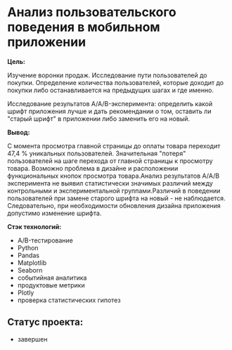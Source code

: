 # Анализ пользовательского поведения в мобильном приложении

**Цель:**

Изучение воронки продаж. Исследование пути пользователей до покупки. Определение количества пользователей, которые доходит до покупки либо останавливается на предыдущих шагах и где именно.

Исследование результатов A/A/B-эксперимента: определить какой шрифт приложения лучше и дать рекомендании о том, оставить ли "старый шрифт" в приложении либо заменить его на новый.

**Вывод:**

С момента просмотра главной страницы до оплаты товара переходит 47,4 % уникальных пользователей. Значительная "потеря" пользователей на шаге перехода от главной страницы к просмотру товара. Возможно проблема в дизайне и расположении функциональных кнопок просмотра товара.Анализ результатов A/А/B эксперимента не выявил статистически значимых различий между контрольными и экспериментальной группами.Различий в поведении пользователей при замене старого шрифта на новый - не наблюдается. Следовательно, при необходимости обновления дизайна приложения допустимо изменение шрифта.


**Стэк технологий:**

- A/B-тестирование
- Python
- Pandas
- Matplotlib
- Seaborn
- событийная аналитика
- продуктовые метрики
- Plotly
- проверка статистических гипотез

## Статус проекта:
- завершен
